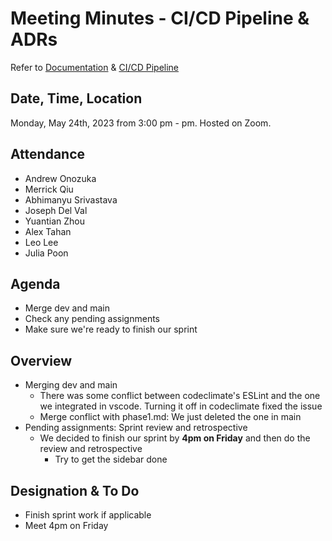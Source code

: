 # Meeting Minutes - CI/CD Pipeline & ADRs

Refer to [Documentation](https://canvas.ucsd.edu/courses/44983/assignments/617836) & [CI/CD Pipeline](https://canvas.ucsd.edu/courses/44983/assignments/617835)

## Date, Time, Location

Monday, May 24th, 2023 from 3:00 pm -  pm. Hosted on Zoom.

## Attendance
- Andrew Onozuka
- Merrick Qiu
- Abhimanyu Srivastava
- Joseph Del Val
- Yuantian Zhou
- Alex Tahan
- Leo Lee
- Julia Poon

## Agenda

- Merge dev and main
- Check any pending assignments
- Make sure we're ready to finish our sprint

## Overview

- Merging dev and main
  - There was some conflict between codeclimate's ESLint and the one we integrated in vscode. Turning it off in codeclimate fixed the issue
  - Merge conflict with phase1.md: We just deleted the one in main
- Pending assignments: Sprint review and retrospective
  - We decided to finish our sprint by **4pm on Friday** and then do the review and retrospective
    - Try to get the sidebar done


## Designation & To Do

- Finish sprint work if applicable
- Meet 4pm on Friday
